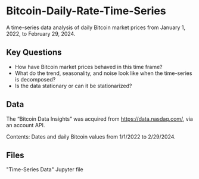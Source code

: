 # Bitcoin-Daily-Rate-Time-Series
A time-series data analysis of daily Bitcoin market prices from January 1, 2022, to February 29, 2024.

## Key Questions

- How have Bitcoin market prices behaved in this time frame?
- What do the trend, seasonality, and noise look like when the time-series is decomposed?
- Is the data stationary or can it be stationarized? 

## Data

The “Bitcoin Data Insights” was acquired from https://data.nasdaq.com/, via an account API.

Contents:
Dates and daily Bitcoin values from 1/1/2022 to 2/29/2024.

## Files

"Time-Series Data" Jupyter file
